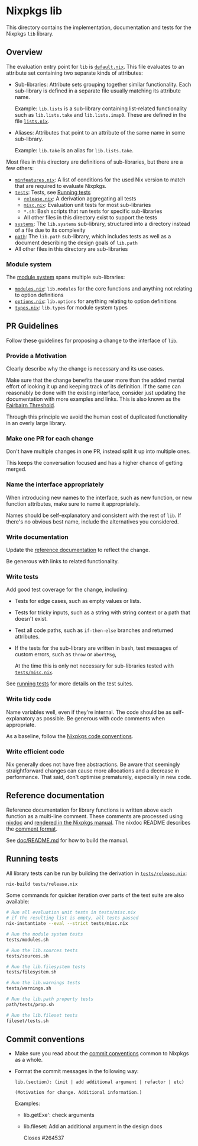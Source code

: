 # Nixpkgs lib

This directory contains the implementation, documentation and tests for the Nixpkgs `lib` library.

## Overview

The evaluation entry point for `lib` is [`default.nix`](default.nix).
This file evaluates to an attribute set containing two separate kinds of attributes:
- Sub-libraries:
  Attribute sets grouping together similar functionality.
  Each sub-library is defined in a separate file usually matching its attribute name.

  Example: `lib.lists` is a sub-library containing list-related functionality such as `lib.lists.take` and `lib.lists.imap0`.
  These are defined in the file [`lists.nix`](lists.nix).

- Aliases:
  Attributes that point to an attribute of the same name in some sub-library.

  Example: `lib.take` is an alias for `lib.lists.take`.

Most files in this directory are definitions of sub-libraries, but there are a few others:
- [`minfeatures.nix`](minfeatures.nix): A list of conditions for the used Nix version to match that are required to evaluate Nixpkgs.
- [`tests`](tests): Tests, see [Running tests](#running-tests)
  - [`release.nix`](tests/release.nix): A derivation aggregating all tests
  - [`misc.nix`](tests/misc.nix): Evaluation unit tests for most sub-libraries
  - `*.sh`: Bash scripts that run tests for specific sub-libraries
  - All other files in this directory exist to support the tests
- [`systems`](systems): The `lib.systems` sub-library, structured into a directory instead of a file due to its complexity
- [`path`](path): The `lib.path` sub-library, which includes tests as well as a document describing the design goals of `lib.path`
- All other files in this directory are sub-libraries

### Module system

The [module system](https://nixos.org/manual/nixpkgs/#module-system) spans multiple sub-libraries:
- [`modules.nix`](modules.nix): `lib.modules` for the core functions and anything not relating to option definitions
- [`options.nix`](options.nix): `lib.options` for anything relating to option definitions
- [`types.nix`](types.nix): `lib.types` for module system types

## PR Guidelines

Follow these guidelines for proposing a change to the interface of `lib`.

### Provide a Motivation

Clearly describe why the change is necessary and its use cases.

Make sure that the change benefits the user more than the added mental effort of looking it up and keeping track of its definition.
If the same can reasonably be done with the existing interface,
consider just updating the documentation with more examples and links.
This is also known as the [Fairbairn Threshold](https://wiki.haskell.org/Fairbairn_threshold).

Through this principle we avoid the human cost of duplicated functionality in an overly large library.

### Make one PR for each change

Don't have multiple changes in one PR, instead split it up into multiple ones.

This keeps the conversation focused and has a higher chance of getting merged.

### Name the interface appropriately

When introducing new names to the interface, such as new function, or new function attributes,
make sure to name it appropriately.

Names should be self-explanatory and consistent with the rest of `lib`.
If there's no obvious best name, include the alternatives you considered.

### Write documentation

Update the [reference documentation](#reference-documentation) to reflect the change.

Be generous with links to related functionality.

### Write tests

Add good test coverage for the change, including:

- Tests for edge cases, such as empty values or lists.
- Tests for tricky inputs, such as a string with string context or a path that doesn't exist.
- Test all code paths, such as `if-then-else` branches and returned attributes.
- If the tests for the sub-library are written in bash,
  test messages of custom errors, such as `throw` or `abortMsg`,

  At the time this is only not necessary for sub-libraries tested with [`tests/misc.nix`](./tests/misc.nix).

See [running tests](#running-tests) for more details on the test suites.

### Write tidy code

Name variables well, even if they're internal.
The code should be as self-explanatory as possible.
Be generous with code comments when appropriate.

As a baseline, follow the [Nixpkgs code conventions](https://github.com/NixOS/nixpkgs/blob/master/CONTRIBUTING.md#code-conventions).

### Write efficient code

Nix generally does not have free abstractions.
Be aware that seemingly straightforward changes can cause more allocations and a decrease in performance.
That said, don't optimise prematurely, especially in new code.

## Reference documentation

Reference documentation for library functions is written above each function as a multi-line comment.
These comments are processed using [nixdoc](https://github.com/nix-community/nixdoc) and [rendered in the Nixpkgs manual](https://nixos.org/manual/nixpkgs/stable/#chap-functions).
The nixdoc README describes the [comment format](https://github.com/nix-community/nixdoc#comment-format).

See [doc/README.md](../doc/README.md) for how to build the manual.

## Running tests

All library tests can be run by building the derivation in [`tests/release.nix`](tests/release.nix):

```bash
nix-build tests/release.nix
```

Some commands for quicker iteration over parts of the test suite are also available:

```bash
# Run all evaluation unit tests in tests/misc.nix
# if the resulting list is empty, all tests passed
nix-instantiate --eval --strict tests/misc.nix

# Run the module system tests
tests/modules.sh

# Run the lib.sources tests
tests/sources.sh

# Run the lib.filesystem tests
tests/filesystem.sh

# Run the lib.warnings tests
tests/warnings.sh

# Run the lib.path property tests
path/tests/prop.sh

# Run the lib.fileset tests
fileset/tests.sh
```

## Commit conventions

- Make sure you read about the [commit conventions](../CONTRIBUTING.md#commit-conventions) common to Nixpkgs as a whole.

- Format the commit messages in the following way:

  ```
  lib.(section): (init | add additional argument | refactor | etc)

  (Motivation for change. Additional information.)
  ```

  Examples:

  * lib.getExe': check arguments
  * lib.fileset: Add an additional argument in the design docs

    Closes #264537

